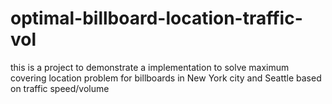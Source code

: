 # optimal-billboard-location-traffic-vol
this is a project to demonstrate a implementation to solve maximum covering location problem for billboards in New York city and Seattle based on traffic speed/volume
